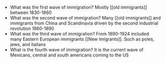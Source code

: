 - What was the first wave of immigration?
	Mostly [[old immigrants]] between 1830-1860
- What was the second wave of immigration?
	Many [[old immigrants]] and immigrants from China and Scandinavia driven by the second industrial revolution 1860-1890
- What was the third wave of immigration?
	From 1890-1924 included many Eastern European immigrants [[New Imigrants]]. Such as poles, jews, and italians
- What is the fourth wave of immigration?
	It is the current wave of Mexicans, central and south americans coming to the US